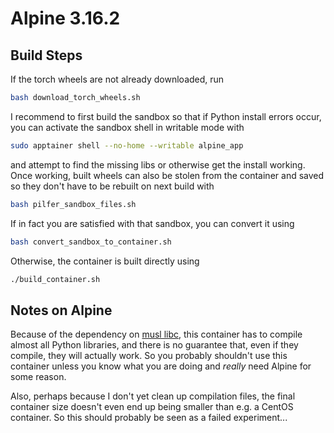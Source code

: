 # Alpine 3.16.2

## Build Steps

If the torch wheels are not already downloaded, run

```bash
bash download_torch_wheels.sh
```

I recommend to first build the sandbox so that if Python install errors occur, you
can activate the sandbox shell in writable mode with

```bash
sudo apptainer shell --no-home --writable alpine_app
```

and attempt to find the missing libs or otherwise get the install working. Once working,
built wheels can also be stolen from the container and saved so they don't have to be
rebuilt on next build with

```bash
bash pilfer_sandbox_files.sh
```

If in fact you are satisfied with that sandbox, you can convert it using

```bash
bash convert_sandbox_to_container.sh
```

Otherwise, the container is built directly using

```bash
./build_container.sh
```

## Notes on Alpine

Because of the dependency on [musl libc](https://en.wikipedia.org/wiki/Musl), this
container has to compile almost all Python libraries, and there is no guarantee that,
even if they compile, they will actually work. So you probably shouldn't use this
container unless you know what you are doing and *really* need Alpine for some reason.

Also, perhaps because I don't yet clean up compilation files, the final container
size doesn't even end up being smaller than e.g. a CentOS container. So this should
probably be seen as a failed experiment...
